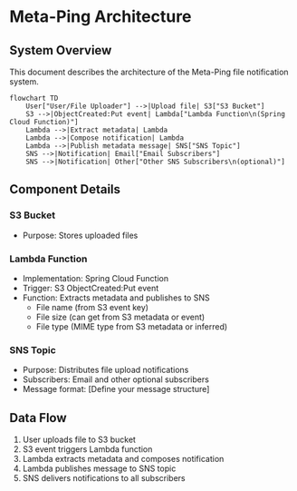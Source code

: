 # Meta-Ping Architecture

## System Overview

This document describes the architecture of the Meta-Ping file notification system.

```mermaid
flowchart TD
    User["User/File Uploader"] -->|Upload file| S3["S3 Bucket"]
    S3 -->|ObjectCreated:Put event| Lambda["Lambda Function\n(Spring Cloud Function)"]
    Lambda -->|Extract metadata| Lambda
    Lambda -->|Compose notification| Lambda
    Lambda -->|Publish metadata message| SNS["SNS Topic"]
    SNS -->|Notification| Email["Email Subscribers"]
    SNS -->|Notification| Other["Other SNS Subscribers\n(optional)"]
```

## Component Details

### S3 Bucket
- Purpose: Stores uploaded files

### Lambda Function
- Implementation: Spring Cloud Function
- Trigger: S3 ObjectCreated:Put event
- Function: Extracts metadata and publishes to SNS
  - File name (from S3 event key)
  - File size (can get from S3 metadata or event)
  - File type (MIME type from S3 metadata or inferred)

### SNS Topic
- Purpose: Distributes file upload notifications
- Subscribers: Email and other optional subscribers
- Message format: [Define your message structure]

## Data Flow

1. User uploads file to S3 bucket
2. S3 event triggers Lambda function
3. Lambda extracts metadata and composes notification
4. Lambda publishes message to SNS topic
5. SNS delivers notifications to all subscribers
